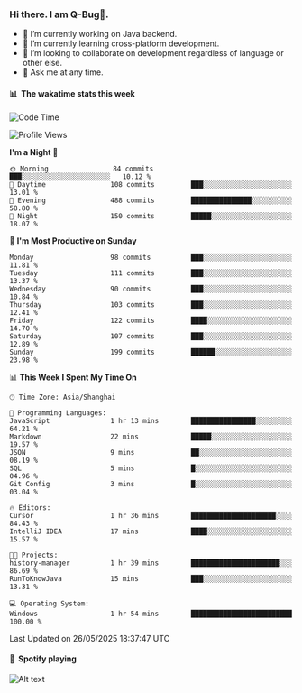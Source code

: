 ### Hi there. I am Q-Bug🐞.

- 🔭 I’m currently working on Java backend.
- 🌱 I’m currently learning cross-platform development.
- 👯 I’m looking to collaborate on development regardless of language or other else.
- 💬 Ask me at any time.

#### 📊 &nbsp;**The wakatime stats this week**  
<!--START_SECTION:waka-->
![Code Time](http://img.shields.io/badge/Code%20Time-326%20hrs%2036%20mins-blue)

![Profile Views](http://img.shields.io/badge/Profile%20Views-0-blue)

**I'm a Night 🦉** 

```text
🌞 Morning                84 commits          ███░░░░░░░░░░░░░░░░░░░░░░   10.12 % 
🌆 Daytime                108 commits         ███░░░░░░░░░░░░░░░░░░░░░░   13.01 % 
🌃 Evening                488 commits         ███████████████░░░░░░░░░░   58.80 % 
🌙 Night                  150 commits         █████░░░░░░░░░░░░░░░░░░░░   18.07 % 
```
📅 **I'm Most Productive on Sunday** 

```text
Monday                   98 commits          ███░░░░░░░░░░░░░░░░░░░░░░   11.81 % 
Tuesday                  111 commits         ███░░░░░░░░░░░░░░░░░░░░░░   13.37 % 
Wednesday                90 commits          ███░░░░░░░░░░░░░░░░░░░░░░   10.84 % 
Thursday                 103 commits         ███░░░░░░░░░░░░░░░░░░░░░░   12.41 % 
Friday                   122 commits         ████░░░░░░░░░░░░░░░░░░░░░   14.70 % 
Saturday                 107 commits         ███░░░░░░░░░░░░░░░░░░░░░░   12.89 % 
Sunday                   199 commits         ██████░░░░░░░░░░░░░░░░░░░   23.98 % 
```


📊 **This Week I Spent My Time On** 

```text
🕑︎ Time Zone: Asia/Shanghai

💬 Programming Languages: 
JavaScript               1 hr 13 mins        ████████████████░░░░░░░░░   64.21 % 
Markdown                 22 mins             █████░░░░░░░░░░░░░░░░░░░░   19.57 % 
JSON                     9 mins              ██░░░░░░░░░░░░░░░░░░░░░░░   08.19 % 
SQL                      5 mins              █░░░░░░░░░░░░░░░░░░░░░░░░   04.96 % 
Git Config               3 mins              █░░░░░░░░░░░░░░░░░░░░░░░░   03.04 % 

🔥 Editors: 
Cursor                   1 hr 36 mins        █████████████████████░░░░   84.43 % 
IntelliJ IDEA            17 mins             ████░░░░░░░░░░░░░░░░░░░░░   15.57 % 

🐱‍💻 Projects: 
history-manager          1 hr 39 mins        ██████████████████████░░░   86.69 % 
RunToKnowJava            15 mins             ███░░░░░░░░░░░░░░░░░░░░░░   13.31 % 

💻 Operating System: 
Windows                  1 hr 54 mins        █████████████████████████   100.00 % 
```


 Last Updated on 26/05/2025 18:37:47 UTC
<!--END_SECTION:waka-->

#### 🎵 &nbsp;**Spotify playing**  
![Alt text](https://spotify-recently-played-readme.vercel.app/api?user=e5y1o4x7kdt9kf2blu4wvmb4s&unique={true|1|on|yes})
